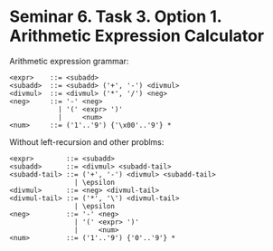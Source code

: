 # Seminar 6. Task 3. Option 1. Arithmetic Expression Calculator

Arithmetic expression grammar:
```
<expr>    ::= <subadd>
<subadd>  ::= <subadd> ('+', '-') <divmul>
<divmul>  ::= <divmul> ('*', '/') <neg>
<neg>     ::= '-' <neg> 
            | '(' <expr> ')' 
            |     <num> 
<num>     ::= ('1'..'9') {'\x00'..'9'} *
```

Without left-recursion and other problms:
```
<expr>        ::= <subadd>
<subadd>      ::= <divmul> <subadd-tail>
<subadd-tail> ::= ('+', '-') <divmul> <subadd-tail>
                | \epsilon
<divmul>      ::= <neg> <divmul-tail>
<divmul-tail> ::= ('*', '\') <divmul-tail>
                | \epsilon
<neg>         ::= '-' <neg> 
                | '(' <expr> ')' 
                |     <num> 
<num>         ::= ('1'..'9') {'0'..'9'} *
```

